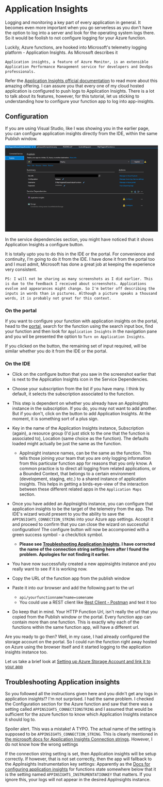 # Application Insights

Logging and monitoring a key part of every application in general. It becomes even more important when you go serverless as you don't have the option to log into a server and look for the operating system logs there. So it would be foolish to not configure logging for your Azure function. 

Luckily, Azure functions, are hooked into Microsoft's telemetry logging platform - Application Insights. As Microsoft describes it

    Application insights, a feature of Azure Monitor, is an extensible Application Performance Management service for developers and DevOps professionals.

Refer the [Application Insights official documentation](https://docs.microsoft.com/en-us/azure/azure-monitor/app/app-insights-overview) to read more about this amazing offering. I can assure you that every one of my cloud hosted application is configured to push logs to Application Insights. There is a lot to talk about its features, however, for this tutorial, let us sticking to understanding how to configure your function app to log into app-insights. 

## Configuration

If you are using Visual Studio, like I was showing you in the earlier page, you can configure application insights directly from the IDE, within the same Publish window.

![publishoptions6postdeploymentscreen.png](images/publishoptions6postdeploymentscreen.png)

In the service dependencies section, you might have noticed that it shows Application Insights a configure button. 

It is totally upto you to do this in the IDE or the portal. For convenience and continuity, I'm going to do it from the IDE. I have done it from the portal too and I must admit, Microsoft has done a great job at keeping the experience very consistent. 

    PS: I will not be sharing as many screenshots as I did earlier. This is due to the feedback I received about screenshots. Applications evolve and appearances might change. So I'm better off describing the inputs in words than in pictures. Although a picture speaks a thousand words, it is probably not great for this context. 

### On the portal

If you want to configure your function with application insights on the portal, head to the [portal](https://portal.azure.com/), search for the function using the search input box, find your function and then look for `Application Insights` in the navigation pane and you wil be presented the option to `Turn on Application Insights`. 

If you clicked on the button, the remaining set of input required, will be similar whether you do it from the IDE or the portal.

### On the IDE

- Click on the configure button that you saw in the screenshot earlier that is next to the Application Insights icon in the Service Dependencies. 

- Choose your subscription from the list if you have many. I think by default, it selects the subscription associated to the function. 

- This step is dependent on whether you already have an AppInsights instance in the subscription. If you do, you may not want to add another. But if you don't, click on the button to add Application Insights. At the moment, it is something sort of a plus sign.

- Key in the name of the Application Insights instance, Subscription (again), a resource group (I'd just stick to the one that the function is associated to), Location (same choice as the function). The defaults loaded might actually be just the same as the function. 
  - AppInsight instance names, can be the same as the function. This tells those joining your team that you are only logging information from this particular function app for reasons that you only know. A common practice is to direct all logging from related applications, or a Bounded Context, that belongs to a certain environment (development, staging, etc.) to a shared instance of application insights. This helps in getting a birds-eye-view of the interaction between these different related apps in the `Application Maps` section.

- Once you have added an AppInsights instance, you can configure that application insights to be the target of the telemetry from the app. The IDE's wizard would present to you the ability to save the `APPINSIGHTS_CONNECTION_STRING` into your Azure app settings. Accept it and proceed to confirm that you can close the wizard on successful configuration! The configure button will now be accomponied with a green success symbol - a check/tick symbol. 
  - **Please see [Troubleshooting Application Insights](#troubleshooting-application-insights). I have corrected the name of the connection string setting here after I found the problem. Apologies for not finding it earlier.**

- You have now successfully created a new appinsights instance and you really want to see if it is working now. 

- Copy the URL of the function app from the publish window

- Paste it into our browser and add the following part to the url
  - `api/yourfunctionname?name=somename`
  - You could use a REST client like [Rest Client - Postman](https://www.postman.com/downloads/) and test it too

- Do keep that in mind. Your HTTP Function Url, isn't really the url that you copied from the Publish window or the portal. Every function app can contain more than one function. This is exactly why each of the functions within the same function app, will have a different url.

Are you ready to go then?
Well, in my case, I had already configured the storage account on the portal. So I could run the function right away hosted on Azure using the browser itself and it started logging to the application insights instance too.

Let us take a brief look at [Setting up Azure Storage Account and link it to your app](./SetupStorageAccounts.md)

## Troubleshooting Application insights

So you followed all the instructions given here and you didn't get any logs in application insights!? I'm not surprised. I had the same problem. I checked the Configuration section for the Azure function and saw that there was a setting called `APPINSIGHTS_CONNECTIONSTRING` and I assumed that would be sufficient for the azure function to know which Application Insights instance it should log to. 

Spoiler alert. This was a mistake! A TYPO. The actual name of the setting is supposed to be `APPINSIGHTS_CONNECTION_STRING`. This is clearly  mentioned in [the microsoft docs for Application Insights Connection strings](https://docs.microsoft.com/en-us/azure/azure-monitor/app/sdk-connection-string?tabs=net#environment-variable). However, I do not know how the wrong settings

If the connection string setting is set, then Application insights will be setup correctly. If however, that is not set correctly, then the app will fallback to the AppInsights Instrumentation key settings: Apparently as the [Docs for configuring application insights](https://docs.microsoft.com/en-us/azure/azure-functions/configure-monitoring?tabs=v2) for functions state somewhere below that it is the setting named `APPINSIGHTS_INSTRUMENTATIONKEY` that matters. If you ignore this, your logs will not appear in the desired AppInsights instance. 
